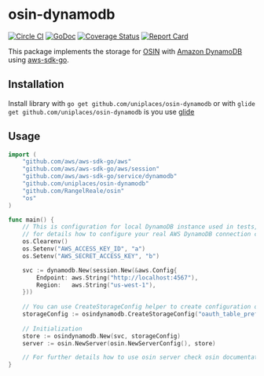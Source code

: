 # osin-dynamodb

[![Circle CI](https://circleci.com/gh/uniplaces/osin-dynamodb.svg?style=shield)](https://circleci.com/gh/uniplaces/osin-dynamodb)
[![GoDoc](https://godoc.org/github.com/uniplaces/osin-dynamodb?status.svg)](https://godoc.org/github.com/uniplaces/osin-dynamodb)
[![Coverage Status](https://coveralls.io/repos/github/uniplaces/osin-dynamodb/badge.svg?branch=master)](https://coveralls.io/github/uniplaces/osin-dynamodb?branch=master)
[![Report Card](http://goreportcard.com/badge/uniplaces/osin-dynamodb)](http://goreportcard.com/report/uniplaces/osin-dynamodb)

This package implements the storage for [OSIN](https://github.com/RangelReale/osin) with [Amazon DynamoDB](https://aws.amazon.com/dynamodb/) using [aws-sdk-go](https://github.com/aws/aws-sdk-go).

## Installation

Install library with `go get github.com/uniplaces/osin-dynamodb`
or with `glide get github.com/uniplaces/osin-dynamodb` is you use [glide](https://github.com/Masterminds/glide)

## Usage

```go
import (
	"github.com/aws/aws-sdk-go/aws"
	"github.com/aws/aws-sdk-go/aws/session"
	"github.com/aws/aws-sdk-go/service/dynamodb"
	"github.com/uniplaces/osin-dynamodb"
	"github.com/RangelReale/osin"
	"os"
)

func main() {
    // This is configuration for local DynamoDB instance used in tests,
    // for details how to configure your real AWS DynamoDB connection check DynamoDB documentation
	os.Clearenv()
	os.Setenv("AWS_ACCESS_KEY_ID", "a")
	os.Setenv("AWS_SECRET_ACCESS_KEY", "b")

	svc := dynamodb.New(session.New(&aws.Config{
		Endpoint: aws.String("http://localhost:4567"),
		Region:   aws.String("us-west-1"),
	}))
	
	// You can use CreateStorageConfig helper to create configuration or you can create it by yourself
	storageConfig := osindynamodb.CreateStorageConfig("oauth_table_prefix_")
	
	// Initialization
    store := osindynamodb.New(svc, storageConfig)
    server := osin.NewServer(osin.NewServerConfig(), store)

    // For further details how to use osin server check osin documentation
}
```